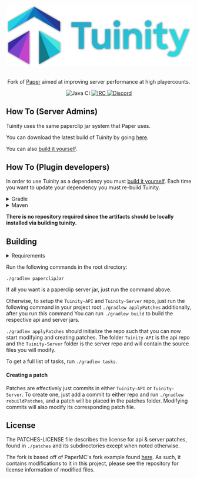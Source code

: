 <div align=center>
    <!-- ./blob/master/tuinity-logo.webp -->
    <img src="./tuinity-logo.webp" width="512">
    <br /><br />
    <p>Fork of <a href="https://github.com/PaperMC/Paper">Paper</a> aimed at improving server performance at high playercounts.</p>
    <img alt="Java CI" src="https://github.com/Spottedleaf/Tuinity/workflows/Java%20CI/badge.svg">
    <a href="https://irc.spi.gt/iris/?channels=tuinity">
        <img alt="IRC" src="https://img.shields.io/badge/irc-%23tuinity-%23DF8826">
    </a>
    <a href="https://discord.gg/tuinity">
        <img alt="Discord" src="https://img.shields.io/badge/discord-discord.gg%2Ftuinity-%237289da">
    </a>
</div>

## How To (Server Admins)
Tuinity uses the same paperclip jar system that Paper uses.

You can download the latest build of Tuinity by going [here](https://ci.codemc.io/job/Spottedleaf/job/Tuinity/).

You can also [build it yourself](#building).

## How To (Plugin developers)
In order to use Tuinity as a dependency you must [build it yourself](#building).
Each time you want to update your dependency you must re-build Tuinity.

<details><summary>Gradle</summary>
<p>
 
 ## Artifact Information

> #### Groovy DSL

+ ##### API

```groovy
dependencies {
    compileOnly "com.tuinity:tuinity-api:1.17-R0.1-SNAPSHOT"
}
 ```

+ ##### Server

```groovy
dependencies {
    compileOnly "com.tuinity:tuinity:1.17-R0.1-SNAPSHOT" 
}
```
 
> #### Kotlin DSL

+ ##### API

```kotlin
dependencies {
    compileOnly("com.tuinity:tuinity-api:1.17-R0.1-SNAPSHOT")
}
 ```

+ ##### Server

```kotlin
dependencies {
    compileOnly("com.tuinity:tuinity:1.17-R0.1-SNAPSHOT")
}
```

</p>
</details>

<details><summary>Maven</summary>
<p>
    
* Artifact Information - Tuinity-API

```xml
<dependency>
    <groupId>com.tuinity</groupId>
    <artifactId>tuinity-api</artifactId>
    <version>1.17-R0.1-SNAPSHOT</version>
    <scope>provided</scope>
</dependency>
```

* Artifact Information - Tuinity-Server

```xml
<dependency>
    <groupId>com.tuinity</groupId>
    <artifactId>tuinity</artifactId>
    <version>1.17-R0.1-SNAPSHOT</version>
    <scope>provided</scope>
</dependency>
```

</p>
</details>

**There is no repository required since the artifacts should be locally installed
via building tuinity.**


## Building

<details><summary>Requirements</summary>
<p>

- You need **Git** installed, with a configured user name and email. On windows you need to run from git bash.

- You need **JDK 16+** installed to compile (and **JRE 16+** to run)

- You need **Maven 3** installed.

- Anything else that **[Paper](https://github.com/PaperMC/Paper)** requires to build
 
</p>
</details>

Run the following commands in the root directory:

```shell
./gradlew paperclipJar
```

If all you want is a paperclip server jar, just run the command above.


Otherwise, to setup the `Tuinity-API` and `Tuinity-Server` repo, just run the following command
in your project root `./gradlew applyPatches` additionally, after you run this command You can run `./gradlew build` to build the 
respective api and server jars.

`./gradlew applyPatches` should initialize the repo such that you can now start modifying and creating
patches. The folder `Tuinity-API` is the api repo and the `Tuinity-Server` folder
is the server repo and will contain the source files you will modify.

To get a full list of tasks, run `./gradlew tasks`.

#### Creating a patch
Patches are effectively just commits in either `Tuinity-API` or `Tuinity-Server`.
To create one, just add a commit to either repo and run `./gradlew rebuildPatches`, and a
patch will be placed in the patches folder. Modifying commits will also modify its
corresponding patch file.

## License
The PATCHES-LICENSE file describes the license for api & server patches,
found in `./patches` and its subdirectories except when noted otherwise.

The fork is based off of PaperMC's fork example found [here](https://github.com/PaperMC/paperweight-examples).
As such, it contains modifications to it in this project, please see the repository for license information
of modified files.


